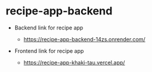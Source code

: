 # recipe-app-backend

- Backend link for recipe app
    - https://recipe-app-backend-14zs.onrender.com/

- Frontend link for recipe app
    - https://recipe-app-khaki-tau.vercel.app/

